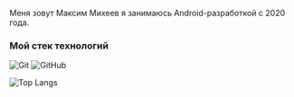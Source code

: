 Меня зовут Максим Михеев я занимаюсь Android-разработкой с 2020 года.

### Мой стек технологий
![Git](https://img.shields.io/badge/-Git-333?style=for-the-badge&logo=Git)
![GitHub](https://img.shields.io/badge/-GitHub-333?style=for-the-badge&logo=GitHub)


![Top Langs](https://github-readme-stats.vercel.app/api/top-langs/?username=MyheevApps&layout=compact&theme=dark)
